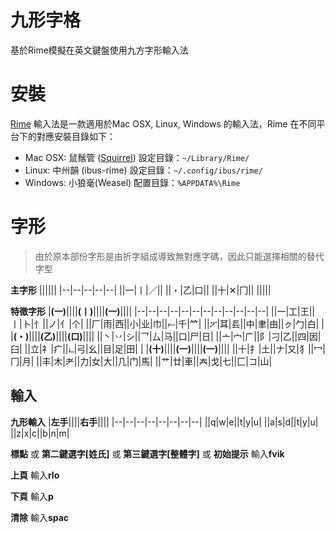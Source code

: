 

# 九形字格
基於Rime模擬在英文鍵盤使用九方字形輸入法
# 安裝
[Rime](https://github.com/rime) 輸入法是一款適用於Mac OSX, Linux, Windows 的輸入法，Rime 在不同平台下的對應安裝目錄如下：
 * Mac OSX: 鼠鬚管 ([Squirrel](https://github.com/rime/squirrel)) 設定目錄：`~/Library/Rime/` 
 * Linux: 中州韻 (ibus-rime) 設定目錄：`~/.config/ibus/rime/` 
 *  Windows: 小狼毫(Weasel) 配置目錄：`%APPDATA%\Rime`
# 字形
> 由於原本部份字形是由折字組成導致無對應字碼，因此只能選擇相關的替代字型

**主字形**
||||||
|--|--|--|--|--|
||一|丨|／||
||・|乙|口||
||十|✕|冂||
|||||

**特徵字形**
|**(一)**||||**(丨)**||||**(一)**||||
|--|--|--|--|--|--|--|--|--|--|--|--|
||一|工|王||丨|卜|忄||ノ|亻|个|
||厂|雨|西||小|业|巾||⥒|千|𥫗|
||ፖ|耳|镸||中|聿|由||ㇰ|勹|白|
|
|**(・)**||||**(乙)**||||**(口)**||||
||丶|丷|シ||乛|厶|马||口|尸|日|
||亠|宀|广||阝|刁|乙||四|因|臼|
||立|礻|疒||ட|弓|幺||目|足|田|
|
|**(十)**||||**(一)**||||**(一)**||||
||十|扌|土||ナ|又|犭||冖|冂|月|
||丰|木|耂||力|女|大||几|门|馬|
||艹|廿|車||𡗗|戈|七||匚|コ|山|

## 輸入
**九形輸入**
|**左手**||||**右手**||||
|--|--|--|--|--|--|--|--|
||q|w|e||t|y|u|
||a|s|d||t|y|u|
||z|x|c||b|n|m|

**標點** 或 **第二鍵選字[姓氏]** 或 **第三鍵選字[整體字]** 或 **初始提示** 輸入**fvik**

**上頁** 輸入**rlo**

**下頁** 輸入**p**

**清除** 輸入**spac**